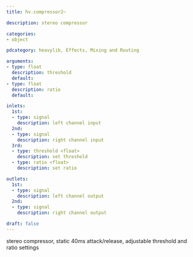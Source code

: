 ```yaml
---
title: hv.compressor2~

description: stereo compressor

categories:
- object

pdcategory: heavylib, Effects, Mixing and Routing

arguments:
- type: float
  description: threshold
  default: 
- type: float
  description: ratio
  default: 

inlets:
  1st:
  - type: signal
    description: left channel input
  2nd:
  - type: signal
    description: right channel input
  3rd:
  - type: threshold <float>
    description: set threshold
  - type: ratio <float>
    description: set ratio

outlets:
  1st:
  - type: signal
    description: left channel output
  2nd:
  - type: signal
    description: right channel output

draft: false
---
```

stereo compressor, static 40ms attack/release, adjustable threshold and ratio settings

